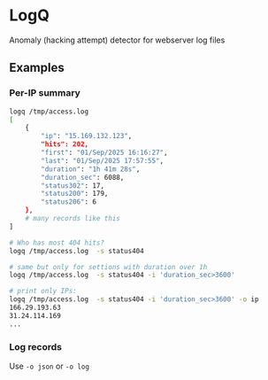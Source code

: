 # LogQ
Anomaly (hacking attempt) detector for webserver log files

## Examples
### Per-IP summary
~~~bash
logq /tmp/access.log 
[
    {
        "ip": "15.169.132.123",
        "hits": 202,
        "first": "01/Sep/2025 16:16:27",
        "last": "01/Sep/2025 17:57:55",
        "duration": "1h 41m 28s",
        "duration_sec": 6088,
        "status302": 17,
        "status200": 179,
        "status206": 6
    },
    # many records like this
]

# Who has most 404 hits?
logq /tmp/access.log  -s status404

# same but only for settions with duration over 1h
logq /tmp/access.log  -s status404 -i 'duration_sec>3600'

# print only IPs:
logq /tmp/access.log  -s status404 -i 'duration_sec>3600' -o ip
166.29.193.63
31.24.114.169
...
~~~

### Log records

Use `-o json` or `-o log` 
~~~

~~~